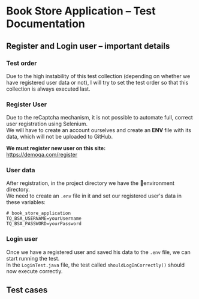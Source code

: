 # Book Store Application – Test Documentation

## Register and Login user – important details

### Test order

Due to the high instability of this test collection (depending on whether we have registered user data or not), I will
try to set the test order so that this collection is always executed last.

### Register User

Due to the reCaptcha mechanism, it is not possible to automate full, correct user registration using Selenium.  
We will have to create an account ourselves and create an **ENV** file with its data, which will not be uploaded
to GitHub.

**We must register new user on this site:**  
https://demoqa.com/register

### User data

After registration, in the project directory we have the 📁environment directory.  
We need to create an `.env` file in it and set our registered user's data in these variables:

```.env
# book_store_application
TQ_BSA_USERNAME=yourUsername
TQ_BSA_PASSWORD=yourPassword
```

### Login user

Once we have a registered user and saved his data to the `.env` file, we can start running the test.  
In the `LoginTest.java` file, the test called `shouldLogInCorrectly()` should now execute correctly.

## Test cases
